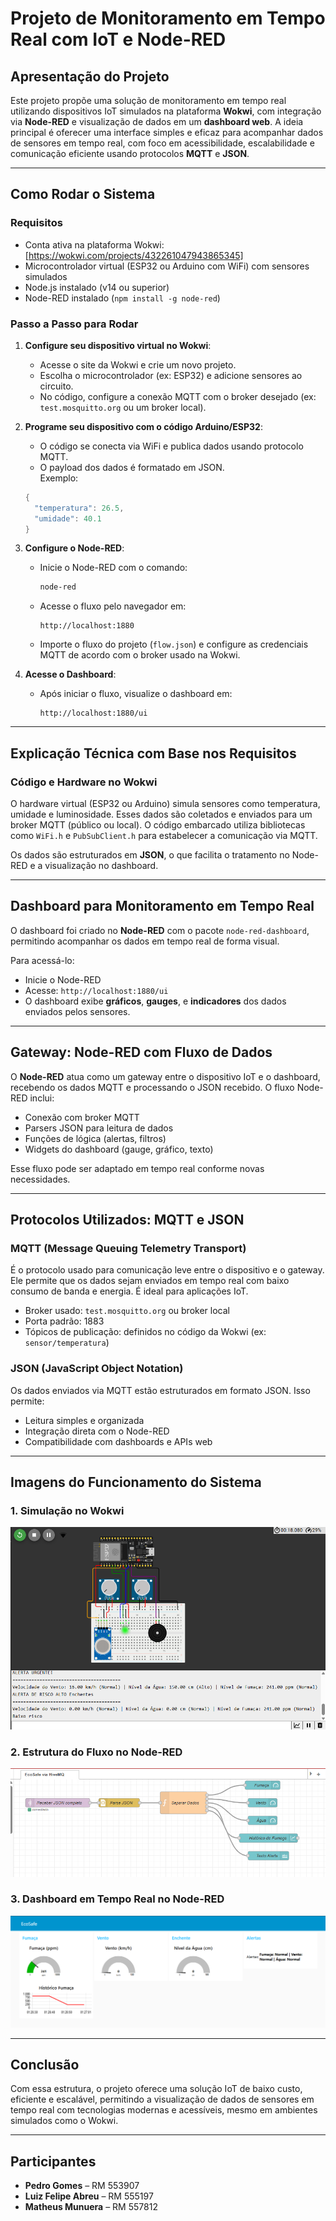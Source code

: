 
# Projeto de Monitoramento em Tempo Real com IoT e Node-RED

## Apresentação do Projeto

Este projeto propõe uma solução de monitoramento em tempo real utilizando dispositivos IoT simulados na plataforma **Wokwi**, com integração via **Node-RED** e visualização de dados em um **dashboard web**. A ideia principal é oferecer uma interface simples e eficaz para acompanhar dados de sensores em tempo real, com foco em acessibilidade, escalabilidade e comunicação eficiente usando protocolos **MQTT** e **JSON**.

---

## Como Rodar o Sistema

### Requisitos

- Conta ativa na plataforma Wokwi: [https://wokwi.com/projects/432261047943865345]
- Microcontrolador virtual (ESP32 ou Arduino com WiFi) com sensores simulados
- Node.js instalado (v14 ou superior)
- Node-RED instalado (`npm install -g node-red`)

### Passo a Passo para Rodar

1. **Configure seu dispositivo virtual no Wokwi**:
   - Acesse o site da Wokwi e crie um novo projeto.
   - Escolha o microcontrolador (ex: ESP32) e adicione sensores ao circuito.
   - No código, configure a conexão MQTT com o broker desejado (ex: `test.mosquitto.org` ou um broker local).

2. **Programe seu dispositivo com o código Arduino/ESP32**:
   - O código se conecta via WiFi e publica dados usando protocolo MQTT.
   - O payload dos dados é formatado em JSON.  
   Exemplo:
   ```cpp
   {
     "temperatura": 26.5,
     "umidade": 40.1
   }
   ```

3. **Configure o Node-RED**:
   - Inicie o Node-RED com o comando:
     ```bash
     node-red
     ```
   - Acesse o fluxo pelo navegador em:
     ```
     http://localhost:1880
     ```
   - Importe o fluxo do projeto (`flow.json`) e configure as credenciais MQTT de acordo com o broker usado na Wokwi.

4. **Acesse o Dashboard**:
   - Após iniciar o fluxo, visualize o dashboard em:
     ```
     http://localhost:1880/ui
     ```

---

## Explicação Técnica com Base nos Requisitos

### Código e Hardware no Wokwi

O hardware virtual (ESP32 ou Arduino) simula sensores como temperatura, umidade e luminosidade. Esses dados são coletados e enviados para um broker MQTT (público ou local). O código embarcado utiliza bibliotecas como `WiFi.h` e `PubSubClient.h` para estabelecer a comunicação via MQTT.

Os dados são estruturados em **JSON**, o que facilita o tratamento no Node-RED e a visualização no dashboard.

---

## Dashboard para Monitoramento em Tempo Real

O dashboard foi criado no **Node-RED** com o pacote `node-red-dashboard`, permitindo acompanhar os dados em tempo real de forma visual.

Para acessá-lo:
- Inicie o Node-RED
- Acesse: `http://localhost:1880/ui`
- O dashboard exibe **gráficos**, **gauges**, e **indicadores** dos dados enviados pelos sensores.

---

## Gateway: Node-RED com Fluxo de Dados

O **Node-RED** atua como um gateway entre o dispositivo IoT e o dashboard, recebendo os dados MQTT e processando o JSON recebido. O fluxo Node-RED inclui:

- Conexão com broker MQTT
- Parsers JSON para leitura de dados
- Funções de lógica (alertas, filtros)
- Widgets do dashboard (gauge, gráfico, texto)

Esse fluxo pode ser adaptado em tempo real conforme novas necessidades.

---

## Protocolos Utilizados: MQTT e JSON

### MQTT (Message Queuing Telemetry Transport)

É o protocolo usado para comunicação leve entre o dispositivo e o gateway. Ele permite que os dados sejam enviados em tempo real com baixo consumo de banda e energia. É ideal para aplicações IoT.

- Broker usado: `test.mosquitto.org` ou broker local
- Porta padrão: 1883
- Tópicos de publicação: definidos no código da Wokwi (ex: `sensor/temperatura`)

### JSON (JavaScript Object Notation)

Os dados enviados via MQTT estão estruturados em formato JSON. Isso permite:

- Leitura simples e organizada
- Integração direta com o Node-RED
- Compatibilidade com dashboards e APIs web

---

## Imagens do Funcionamento do Sistema

### 1. Simulação no Wokwi
![Sistema Wokwi](./assets/sistemaWokwi.png)

### 2. Estrutura do Fluxo no Node-RED
![Estrutura Node-RED](./assets/estruturaNodeRed.png)

### 3. Dashboard em Tempo Real no Node-RED
![Dashboard Node-RED](./assets/nodeRedDashBoard.png)

---

## Conclusão

Com essa estrutura, o projeto oferece uma solução IoT de baixo custo, eficiente e escalável, permitindo a visualização de dados de sensores em tempo real com tecnologias modernas e acessíveis, mesmo em ambientes simulados como o Wokwi.

---

## Participantes

- **Pedro Gomes** – RM 553907  
- **Luiz Felipe Abreu** – RM 555197  
- **Matheus Munuera** – RM 557812
